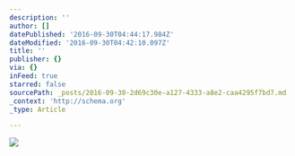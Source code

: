 ```yaml
---
description: ''
author: []
datePublished: '2016-09-30T04:44:17.984Z'
dateModified: '2016-09-30T04:42:10.097Z'
title: ''
publisher: {}
via: {}
inFeed: true
starred: false
sourcePath: _posts/2016-09-30-2d69c30e-a127-4333-a8e2-caa4295f7bd7.md
_context: 'http://schema.org'
_type: Article

---
```

![](https://the-grid-user-content.s3-us-west-2.amazonaws.com/9002af9c-8a30-49ec-accc-0b6201e21f65.jpg)